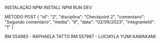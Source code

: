 INSTALAÇÃO
NPM INSTALL
NPM RUN DEV

MÉTODO POST
{
  "id": "2",
  "disciplina": "Checkpoint 2",
  "comentario": "Segundo comentário",
  "media": "9",
  "data": "02/09/2023",
  "integranteId": "1"
}

RM 554983 - RAPHAELA TATTO
RM 557987 - LUCIAYLA YUMI KAWAKAMI
